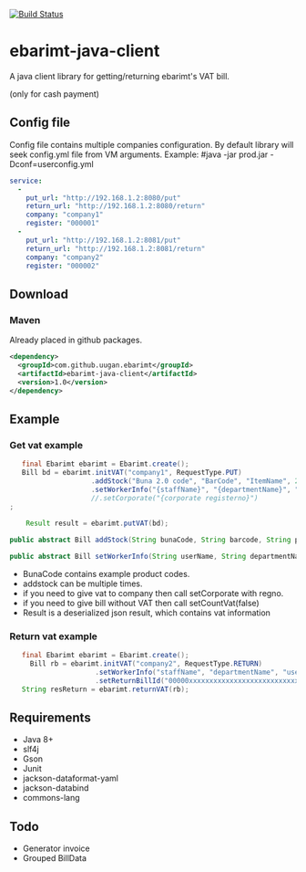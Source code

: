 [![Build Status](https://travis-ci.org/uugan/ebarimt-java-client.svg?branch=master)](https://travis-ci.org/uugan/ebarimt-java-client)

# ebarimt-java-client
A java client library for getting/returning ebarimt's VAT bill. 

(only for cash payment)

## Config file
Config file contains multiple companies configuration.
By default library will seek config.yml file from VM arguments. 
Example: 
    #java -jar prod.jar -Dconf=userconfig.yml

```yaml
service:
  -
    put_url: "http://192.168.1.2:8080/put"
    return_url: "http://192.168.1.2:8080/return"
    company: "company1"
    register: "000001"
  -
    put_url: "http://192.168.1.2:8081/put"
    return_url: "http://192.168.1.2:8081/return"
    company: "company2"
    register: "000002"
```
## Download
### Maven
Already placed in github packages. 

```xml
<dependency>
  <groupId>com.github.uugan.ebarimt</groupId>
  <artifactId>ebarimt-java-client</artifactId>
  <version>1.0</version>
</dependency>
```
## Example
### Get vat example
```java
   final Ebarimt ebarimt = Ebarimt.create();
   Bill bd = ebarimt.initVAT("company1", RequestType.PUT)
                    .addStock("Buna 2.0 code", "BarCode", "ItemName", 2.0, 1.0, 2.0) //buna code, barcode, itemname, qty, unitprice, total
                    .setWorkerInfo("{staffName}", "{departmentName}", "{userID}", "{PaymentType}", "{source}")
                    //.setCorporate("{corporate registerno}")
;
                    
    Result result = ebarimt.putVAT(bd);

```
```java
public abstract Bill addStock(String bunaCode, String barcode, String productName, Double qty, Double unitPrice, Double total);

public abstract Bill setWorkerInfo(String userName, String departmentName, String msisdn, String paymentType, String src);

```

- BunaCode contains example product codes.
- addstock can be multiple times.
- if you need to give vat to company then call setCorporate with regno.
- if you need to give bill without VAT then call setCountVat(false) 
- Result is a deserialized json result, which contains vat information
### Return vat example
```java
   final Ebarimt ebarimt = Ebarimt.create();
     Bill rb = ebarimt.initVAT("company2", RequestType.RETURN)
                     .setWorkerInfo("staffName", "departmentName", "userID", "PaymentType", "source")
                     .setReturnBillId("00000xxxxxxxxxxxxxxxxxxxxxxxxxxx");
   String resReturn = ebarimt.returnVAT(rb);
```
## Requirements
* Java 8+
* slf4j
* Gson
* Junit
* jackson-dataformat-yaml
* jackson-databind
* commons-lang
## Todo
* Generator invoice
* Grouped BillData